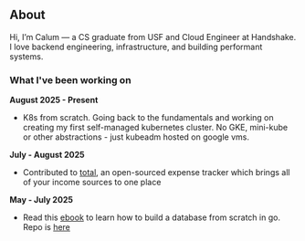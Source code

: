 ## About
Hi, I’m Calum — a CS graduate from USF and Cloud Engineer at Handshake. I love backend engineering, infrastructure, and building performant systems. 

### What I've been working on

**August 2025 - Present**
* K8s from scratch. Going back to the fundamentals and working on creating my first self-managed kubernetes cluster. No GKE, mini-kube or other abstractions - just kubeadm hosted on google vms.

**July - August 2025**
* Contributed to [total](https://github.com/edwardshturman/total), an open-sourced expense tracker which brings all of your income sources to one place

**May - July 2025**
* Read this [ebook](https://build-your-own.org/database/) to learn how to build a database from scratch in go. Repo is [here](https://github.com/ccrawford4/custom-db)
